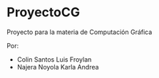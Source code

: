 # ProyectoCG
Proyecto para la materia de Computación Gráfica

Por:
* Colin Santos Luis Froylan
* Najera Noyola Karla Andrea
